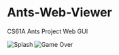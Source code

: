 # Ants-Web-Viewer
CS61A Ants Project Web GUI

![Splash](https://berkeley.box.com/shared/static/vfe80htoc3itjtneduimpobf9llo75t6.png)
![Game
Over](https://berkeley.box.com/shared/static/1h2pif1vf5rhwo21t5h3p55rlyqxpmab.png)
